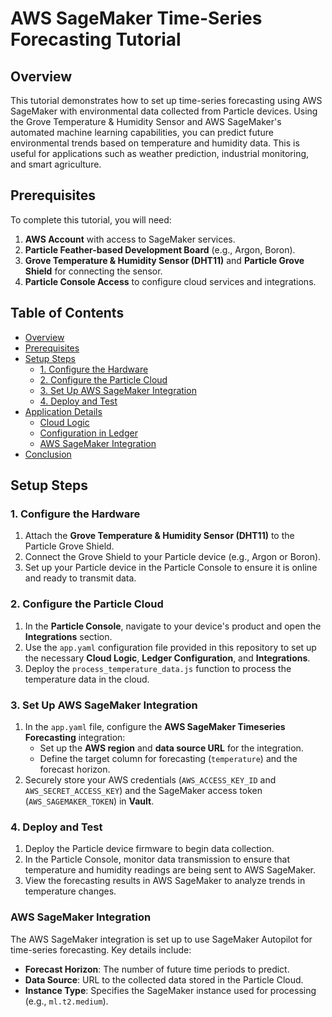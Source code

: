 # AWS SageMaker Time-Series Forecasting Tutorial

## Overview

This tutorial demonstrates how to set up time-series forecasting using AWS SageMaker with environmental data collected from Particle devices. Using the Grove Temperature & Humidity Sensor and AWS SageMaker's automated machine learning capabilities, you can predict future environmental trends based on temperature and humidity data. This is useful for applications such as weather prediction, industrial monitoring, and smart agriculture.

## Prerequisites

To complete this tutorial, you will need:

1. **AWS Account** with access to SageMaker services.
2. **Particle Feather-based Development Board** (e.g., Argon, Boron).
3. **Grove Temperature & Humidity Sensor (DHT11)** and **Particle Grove Shield** for connecting the sensor.
4. **Particle Console Access** to configure cloud services and integrations.

## Table of Contents

- [Overview](#overview)
- [Prerequisites](#prerequisites)
- [Setup Steps](#setup-steps)
  - [1. Configure the Hardware](#1-configure-the-hardware)
  - [2. Configure the Particle Cloud](#2-configure-the-particle-cloud)
  - [3. Set Up AWS SageMaker Integration](#3-set-up-aws-sagemaker-integration)
  - [4. Deploy and Test](#4-deploy-and-test)
- [Application Details](#application-details)
  - [Cloud Logic](#cloud-logic)
  - [Configuration in Ledger](#configuration-in-ledger)
  - [AWS SageMaker Integration](#aws-sagemaker-integration)
- [Conclusion](#conclusion)

## Setup Steps

### 1. Configure the Hardware

1. Attach the **Grove Temperature & Humidity Sensor (DHT11)** to the Particle Grove Shield.
2. Connect the Grove Shield to your Particle device (e.g., Argon or Boron).
3. Set up your Particle device in the Particle Console to ensure it is online and ready to transmit data.

### 2. Configure the Particle Cloud

1. In the **Particle Console**, navigate to your device's product and open the **Integrations** section.
2. Use the `app.yaml` configuration file provided in this repository to set up the necessary **Cloud Logic**, **Ledger Configuration**, and **Integrations**.
3. Deploy the `process_temperature_data.js` function to process the temperature data in the cloud.

### 3. Set Up AWS SageMaker Integration

1. In the `app.yaml` file, configure the **AWS SageMaker Timeseries Forecasting** integration:
   - Set up the **AWS region** and **data source URL** for the integration.
   - Define the target column for forecasting (`temperature`) and the forecast horizon.
2. Securely store your AWS credentials (`AWS_ACCESS_KEY_ID` and `AWS_SECRET_ACCESS_KEY`) and the SageMaker access token (`AWS_SAGEMAKER_TOKEN`) in **Vault**.

### 4. Deploy and Test

1. Deploy the Particle device firmware to begin data collection.
2. In the Particle Console, monitor data transmission to ensure that temperature and humidity readings are being sent to AWS SageMaker.
3. View the forecasting results in AWS SageMaker to analyze trends in temperature changes.

### AWS SageMaker Integration

The AWS SageMaker integration is set up to use SageMaker Autopilot for time-series forecasting. Key details include:
- **Forecast Horizon**: The number of future time periods to predict.
- **Data Source**: URL to the collected data stored in the Particle Cloud.
- **Instance Type**: Specifies the SageMaker instance used for processing (e.g., `ml.t2.medium`).

